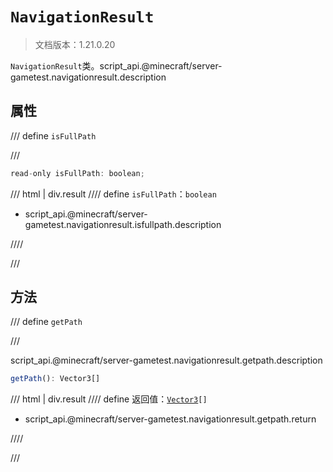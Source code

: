 # `NavigationResult`

> 文档版本：1.21.0.20

`NavigationResult`类。script_api.@minecraft/server-gametest.navigationresult.description

## 属性

/// define
`isFullPath`


///

```js
read-only isFullPath: boolean;
```

/// html | div.result
//// define
`isFullPath`：`boolean`

- script_api.@minecraft/server-gametest.navigationresult.isfullpath.description


////

///


## 方法

/// define
`getPath`


///

script_api.@minecraft/server-gametest.navigationresult.getpath.description

```js
getPath(): Vector3[]
```

/// html | div.result
//// define
返回值：<code><a href="../../../server/1.8.0/vector3/">Vector3</a>[]</code>

- script_api.@minecraft/server-gametest.navigationresult.getpath.return


////

///

